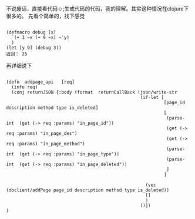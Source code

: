 不说废话，直接看代码☺;生成代码的代码，我的理解。其实这种情况在clojure下很多的。
先看个简单的，找下感觉
<pre><code>
(defmacro debug [x]
  `(+ 1 ~x (+ 9 ~x) ~'y)
  )
(let [y 9] (debug 3))
返回： 25
</code></pre>


再详细说下
<pre><code>
(defn  addpage_api   [req]
  (info req)
  (conj returnJSON {:body (format  returnCallBack (json/write-str
                                                   (if-let [
                                                            [page_id description method type is_deleted]
                                                            [
                                                             (parse-int  (get (-> req :params) "in_page_id"))
                                                             (get (-> req :params) "in_page_des")
                                                             (get (-> req :params) "in_page_method")
                                                             (parse-int  (get (-> req :params) "in_page_type"))
                                                             (parse-int  (get (-> req :params) "in_page_deleted"))
                                                             ]
                                                            ]

                                                     (vec  (dbclient/addPage page_id description method type is_deleted))
                                                     []
                                                     )
                                                   ))})
)
</code></pre>
